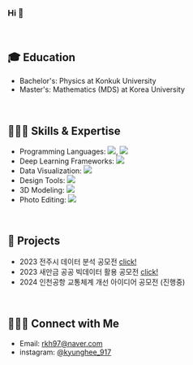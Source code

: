 ### Hi 👋
</br>

## 🎓 Education

- Bachelor's: Physics at Konkuk University
- Master's: Mathematics (MDS) at Korea University
</br>


## 👩🏻‍💻 Skills & Expertise
- Programming Languages: <img src="https://img.shields.io/badge/python-3776AB?style=plastic&logo=Python&logoColor=white"/>, <img src="https://img.shields.io/badge/C-A8B9CC?style=plastic&logo=C&logoColor=white"/>
- Deep Learning Frameworks: <img src="https://img.shields.io/badge/pytorch-DD0700?style=plastic&logo=pytorch&logoColor=white"/>
- Data Visualization: <img src="https://img.shields.io/badge/Tableau-004088?style=plastic&logo=Tableau&logoColor=white"/>
- Design Tools: <img src="https://img.shields.io/badge/Figma-F24E1E?style=plastic&logo=Figma&logoColor=white"/>
- 3D Modeling: <img src="https://img.shields.io/badge/Blender-E87D0D?style=plastic&logo=Blender&logoColor=white"/>
- Photo Editing: <img src="https://img.shields.io/badge/Adobe Lightroom Classic-31A8FF?style=plastic&logo=Adobe Lightroom Classic&logoColor=white"/>
</br>

## 🚀 **Projects**
- 2023 전주시 데이터 분석 공모전 [click!](https://github.com/kyungheee/2023_Jeonju_Data_Analysis_Competition)
- 2023 새만금 공공 빅데이터 활용 공모전 [click!](https://github.com/kyungheee/2023_Saemangeum_Data_Analysis_Competition)
- 2024 인천공항 교통체계 개선 아이디어 공모전 (진행중)
</br>

## 🙋🏻‍♀️ Connect with Me
- Email: rkh97@naver.com
- instagram: [@kyunghee_917](https://www.instagram.com/kyunghee_917/)

<!--
**kyungheee/kyungheee** is a ✨ _special_ ✨ repository because its `README.md` (this file) appears on your GitHub profile.

Here are some ideas to get you started:

- 🔭 I’m currently working on ...
- 🌱 I’m currently learning ...
- 👯 I’m looking to collaborate on ...
- 🤔 I’m looking for help with ...
- 💬 Ask me about ...
- 📫 How to reach me: ...
- 😄 Pronouns: ...
- ⚡ Fun fact: ...
-->
